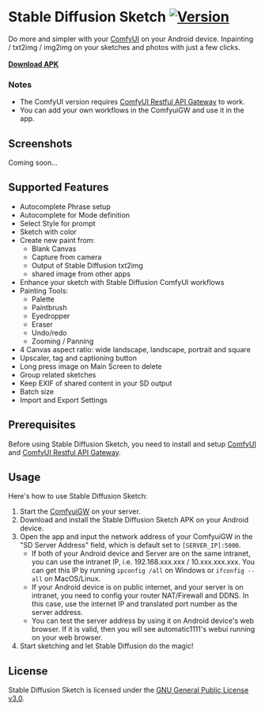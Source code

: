 #  Stable Diffusion Sketch [![Version](https://img.shields.io/badge/Version-0.17.3-blue)](https://github.com/jordenyt/stable_diffusion_sketch/releases/latest)
Do more and simpler with your [ComfyUI](https://github.com/comfyanonymous/ComfyUI) on your Android device.  Inpainting / txt2img / img2img on your sketches and photos with just a few clicks.<br/><br/>
**[Download APK](https://github.com/jordenyt/stable_diffusion_sketch/releases/latest)**
### Notes
- The ComfyUI version requires [ComfyUI Restful API Gateway](https://github.com/jordenyt/ComfyuiGW) to work.
- You can add your own workflows in the ComfyuiGW and use it in the app.


## Screenshots
Coming soon...

## Supported Features

- Autocomplete Phrase setup
- Autocomplete for Mode definition
- Select Style for prompt
- Sketch with color
- Create new paint from:
  - Blank Canvas
  - Capture from camera
  - Output of Stable Diffusion txt2img
  - shared image from other apps
- Enhance your sketch with Stable Diffusion ComfyUI workflows
- Painting Tools:
  - Palette
  - Paintbrush
  - Eyedropper
  - Eraser
  - Undo/redo
  - Zooming / Panning
- 4 Canvas aspect ratio: wide landscape, landscape, portrait and square
- Upscaler, tag and captioning button
- Long press image on Main Screen to delete
- Group related sketches
- Keep EXIF of shared content in your SD output
- Batch size
- Import and Export Settings

## Prerequisites
Before using Stable Diffusion Sketch, you need to install and setup [ComfyUI](https://github.com/comfyanonymous/ComfyUI) and [ComfyUI Restful API Gateway](https://github.com/jordenyt/ComfyuiGW).

## Usage
Here's how to use Stable Diffusion Sketch:

1. Start the [ComfyuiGW](https://github.com/jordenyt/ComfyuiGW) on your server.
2. Download and install the Stable Diffusion Sketch APK on your Android device.
3. Open the app and input the network address of your ComfyuiGW in the "SD Server Address" field, which is default set to `[SERVER_IP]:5000`.
   - If both of your Android device and Server are on the same intranet, you can use the intranet IP, i.e. 192.168.xxx.xxx / 10.xxx.xxx.xxx.  You can get this IP by running `ipconfig /all` on Windows or `ifconfig --all` on MacOS/Linux.
   - If your Android device is on public internet, and your server is on intranet, you need to config your router NAT/Firewall and DDNS. In this case, use the internet IP and translated port number as the server address.
   - You can test the server address by using it on Android device's web browser.  If it is valid, then you will see automatic1111's webui running on your web browser. 
4. Start sketching and let Stable Diffusion do the magic!

## License
Stable Diffusion Sketch is licensed under the [GNU General Public License v3.0](https://github.com/jordenyt/stable_diffusion_sketch/blob/main/LICENSE).
